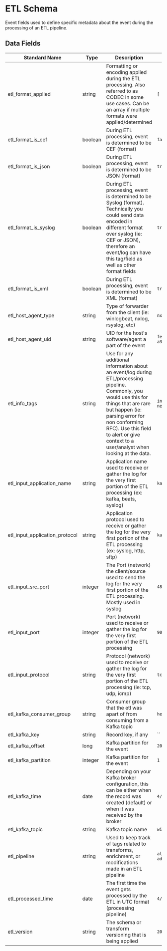 # ETL Schema

Event fields used to define specific metadata about the event during the processing of an ETL pipeline.

## Data Fields

| Standard Name                  | Type      | Description                                                                                                                                                                                                                                                                            | Sample Value                           | 
| --------                       | --------- | -------                                                                                                                                                                                                                                                                                | -------                                | 
| etl_format_applied             | string    | Formatting or encoding applied during the ETL processing. Also referred to as CODEC in some use cases. Can be an array if multiple formats were applied/determined                                                                                                                     | `[ "sylog", "json" ]`                  | 
| etl_format_is_cef              | boolean   | During ETL processing, event is determined to be CEF (format)                                                                                                                                                                                                                          | `false`                                | 
| etl_format_is_json             | boolean   | During ETL processing, event is determined to be JSON (format)                                                                                                                                                                                                                         | `true`                                 | 
| etl_format_is_syslog           | boolean   | During ETL processing, event is determined to be Syslog (format). Technically you could send data encoded in different format over syslog (ie: CEF or JSON), therefore an event/log can have this tag/field as well as other format fields                                             | `true`                                 | 
| etl_format_is_xml              | boolean   | During ETL processing, event is determined to be XML (format)                                                                                                                                                                                                                          | `true`                                 | 
| etl_host_agent_type            | string    | Type of forwarder from the client (ie: winlogbeat, nxlog, rsyslog, etc)                                                                                                                                                                                                                | `nxlog`                                | 
| etl_host_agent_uid             | string    | UID for the host's software/agent a part of the event                                                                                                                                                                                                                                  | `fe4fb818-088f-4529-a343-b94baf057a53` | 
| etl_info_tags                  | string    | Use for any additional information about an event/log during ETL/processing pipeline. Commonly, you would use this for things that are rare but happen (ie: parsing error for non conforming RFC). Use this field to alert or give context to a user/analyst when looking at the data. | `inferred network_protocol as udp`     | 
| etl_input_application_name     | string    | Application name used to receive or gather the log for the very first portion of the ETL processing (ex: kafka, beats, syslog)                                                                                                                                                         | `kafka`                                | 
| etl_input_application_protocol | string    | Application protocol used to receive or gather the log for the very first portion of the ETL processing (ex: syslog, http, sftp)                                                                                                                                                       | `kafka`                                | 
| etl_input_src_port             | integer   | The Port (network) the client/source used to send the log for the very first portion of the ETL processing. Mostly used in syslog                                                                                                                                                      | `48231`                                 | 
| etl_input_port                 | integer   | Port (network) used to receive or gather the log for the very first portion of the ETL processing                                                                                                                                                                                      | `9092`                                 | 
| etl_input_protocol             | string    | Protocol (network) used to receive or gather the log for the very first portion of the ETL processing (ie: tcp, udp, icmp)                                                                                                                                                             | `tcp`                                  | 
| etl_kafka_consumer_group       | string    | Consumer group that the etl was apart of from consuming from a Kafka topic                                                                                                                                                                                                             | `helk_logstash`                        | 
| etl_kafka_key                  | string    | Record key, if any                                                                                                                                                                                                                                                                     | ``                                     | 
| etl_kafka_offset               | long      | Kafka partition for the event                                                                                                                                                                                                                                                          | `204802842`                            | 
| etl_kafka_partition            | integer   | Kafka partition for the event                                                                                                                                                                                                                                                          | `1`                                    | 
| etl_kafka_time                 | date      | Depending on your Kafka broker configuration, this can be either when the record was created (default) or when it was received by the broker                                                                                                                                           | `4/11/2018 5:49:25`                    | 
| etl_kafka_topic                | string    | Kafka topic name                                                                                                                                                                                                                                                                       | `winevent`                             | 
| etl_pipeline                   | string    | Used to keep track of tags related to transforms, enrichment, or modifications made in an ETL pipeline                                                                                                                                                                                 | `all-add_processed_timestamp`          | 
| etl_processed_time             | date      | The first time the event gets processed by the ETL in UTC format (processing pipeline)                                                                                                                                                                                                 | `4/11/2018 5:49:25`                    | 
| etl_version                    | string    | The schema or transform versioning that is being applied                                                                                                                                                                                                                               | `2020.04.19.01`                        | 
